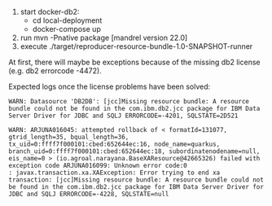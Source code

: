 1. start docker-db2: 
   - cd local-deployment
   - docker-compose up 
2. run mvn -Pnative package [mandrel version 22.0]
3. execute ./target/reproducer-resource-bundle-1.0-SNAPSHOT-runner

At first, there will maybe be exceptions because of the missing db2 license (e.g. db2 errorcode -4472). 

Expected logs once the license problems have been solved: 

```
WARN: Datasource 'DB2DB': [jcc]Missing resource bundle: A resource bundle could not be found in the com.ibm.db2.jcc package for IBM Data Server Driver for JDBC and SQLJ ERRORCODE=-4201, SQLSTATE=2D521
```

```
WARN: ARJUNA016045: attempted rollback of < formatId=131077, gtrid_length=35, bqual_length=36, tx_uid=0:ffff7f000101:cbed:652644ec:16, node_name=quarkus, branch_uid=0:ffff7f000101:cbed:652644ec:18, subordinatenodename=null, eis_name=0 > (io.agroal.narayana.BaseXAResource@42665326) failed with exception code ARJUNA016099: Unknown error code:0
: javax.transaction.xa.XAException: Error trying to end xa transaction: [jcc]Missing resource bundle: A resource bundle could not be found in the com.ibm.db2.jcc package for IBM Data Server Driver for JDBC and SQLJ ERRORCODE=-4228, SQLSTATE=null
```